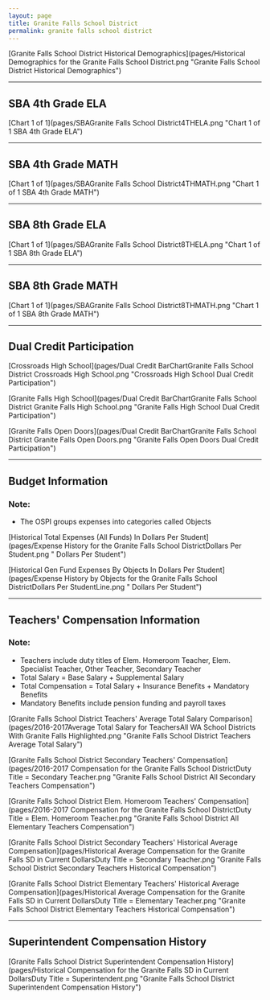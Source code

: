 ```yaml
---
layout: page
title: Granite Falls School District
permalink: granite falls school district
---
```



[Granite Falls School District Historical Demographics](pages/Historical Demographics for the Granite Falls School District.png "Granite Falls School District Historical Demographics")

___

## SBA 4th Grade ELA

[Chart 1 of 1](pages/SBAGranite Falls School District4THELA.png "Chart 1 of 1 SBA 4th Grade ELA")


___

## SBA 4th Grade MATH

[Chart 1 of 1](pages/SBAGranite Falls School District4THMATH.png "Chart 1 of 1 SBA 4th Grade MATH")


___

## SBA 8th Grade ELA

[Chart 1 of 1](pages/SBAGranite Falls School District8THELA.png "Chart 1 of 1 SBA 8th Grade ELA")


___

## SBA 8th Grade MATH

[Chart 1 of 1](pages/SBAGranite Falls School District8THMATH.png "Chart 1 of 1 SBA 8th Grade MATH")


___

## Dual Credit Participation

[Crossroads High School](pages/Dual Credit BarChartGranite Falls School District Crossroads High School.png "Crossroads High School Dual Credit Participation")

[Granite Falls High School](pages/Dual Credit BarChartGranite Falls School District Granite Falls High School.png "Granite Falls High School Dual Credit Participation")

[Granite Falls Open Doors](pages/Dual Credit BarChartGranite Falls School District Granite Falls Open Doors.png "Granite Falls Open Doors Dual Credit Participation")


___

## Budget Information
### Note:
- The OSPI groups expenses into categories called Objects

[Historical Total Expenses (All Funds) In Dollars Per Student](pages/Expense History for the Granite Falls School DistrictDollars Per Student.png " Dollars Per Student")

[Historical Gen Fund Expenses By Objects In Dollars Per Student](pages/Expense History by Objects for the Granite Falls School DistrictDollars Per StudentLine.png " Dollars Per Student")


___

## Teachers' Compensation Information
### Note:
- Teachers include duty titles of Elem. Homeroom Teacher, Elem. Specialist Teacher, Other Teacher, Secondary Teacher
- Total Salary = Base Salary + Supplemental Salary
- Total Compensation = Total Salary + Insurance Benefits + Mandatory Benefits
- Mandatory Benefits include pension funding and payroll taxes

[Granite Falls School District Teachers' Average Total Salary Comparison](pages/2016-2017Average Total Salary for TeachersAll WA School Districts With Granite Falls Highlighted.png "Granite Falls School District Teachers Average Total Salary")

[Granite Falls School District Secondary Teachers' Compensation](pages/2016-2017 Compensation for the Granite Falls School DistrictDuty Title = Secondary Teacher.png "Granite Falls School District All Secondary Teachers Compensation")

[Granite Falls School District Elem. Homeroom Teachers' Compensation](pages/2016-2017 Compensation for the Granite Falls School DistrictDuty Title = Elem. Homeroom Teacher.png "Granite Falls School District All Elementary Teachers Compensation")

[Granite Falls School District Secondary Teachers' Historical Average Compensation](pages/Historical Average Compensation for the Granite Falls SD in Current DollarsDuty Title = Secondary Teacher.png "Granite Falls School District Secondary Teachers Historical Compensation")

[Granite Falls School District Elementary Teachers' Historical Average Compensation](pages/Historical Average Compensation for the Granite Falls SD in Current DollarsDuty Title = Elementary Teacher.png "Granite Falls School District Elementary Teachers Historical Compensation")


___

## Superintendent Compensation History

[Granite Falls School District Superintendent Compensation History](pages/Historical Compensation for the Granite Falls SD in Current DollarsDuty Title = Superintendent.png "Granite Falls School District Superintendent Compensation History")

